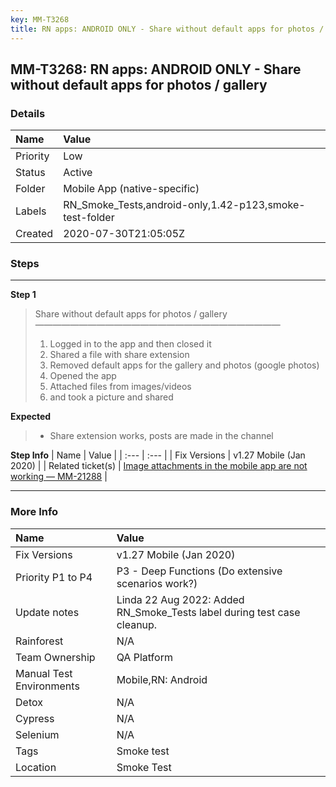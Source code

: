 ```yaml
---
key: MM-T3268
title: RN apps: ANDROID ONLY - Share without default apps for photos / gallery
---
```


## MM-T3268: RN apps: ANDROID ONLY - Share without default apps for photos / gallery

### Details

| Name     | Value                                                   |
| :------- | :------------------------------------------------------ |
| Priority | Low                                                     |
| Status   | Active                                                  |
| Folder   | Mobile App (native-specific)                            |
| Labels   | RN_Smoke_Tests,android-only,1.42-p123,smoke-test-folder |
| Created  | 2020-07-30T21:05:05Z                                    |

### Steps

<hr/>

**Step 1**

> <article>Share without default apps for photos / gallery<br>————————————————————————————<ol><li>Logged in to the app and then closed it</li><li>Shared a file with share extension</li><li> Removed default apps for the gallery and photos (google photos)</li><li> Opened the app</li><li> Attached files from images/videos</li><li>and took a picture and shared</li></ol></article>

**Expected**

> <article><ul><li>Share extension works, posts are made in the channel</li></ul></article>

**Step Info**
| Name | Value |
| :--- | :--- |
| Fix Versions | v1.27 Mobile (Jan 2020) |
| Related ticket(s) | <a href="https://mattermost.atlassian.net/browse/MM-21288">Image attachments in the mobile app are not working — MM-21288</a> |

<hr/>

### More Info

| Name                     | Value                                                                   |
| :----------------------- | :---------------------------------------------------------------------- |
| Fix Versions             | v1.27 Mobile (Jan 2020)                                                 |
| Priority P1 to P4        | P3 - Deep Functions (Do extensive scenarios work?)                      |
| Update notes             | Linda 22 Aug 2022: Added RN_Smoke_Tests label during test case cleanup. |
| Rainforest               | N/A                                                                     |
| Team Ownership           | QA Platform                                                             |
| Manual Test Environments | Mobile,RN: Android                                                      |
| Detox                    | N/A                                                                     |
| Cypress                  | N/A                                                                     |
| Selenium                 | N/A                                                                     |
| Tags                     | Smoke test                                                              |
| Location                 | Smoke Test                                                              |
